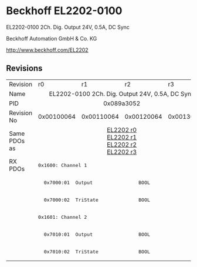 # Beckhoff EL2202-0100

EL2202-0100 2Ch. Dig. Output 24V, 0.5A, DC Sync

Beckhoff Automation GmbH & Co. KG

http://www.beckhoff.com/EL2202

## Revisions
<table>
<tr >
<td>Revision</td>
<td><div class="foo">r0</div></td>
<td><div class="foo">r1</div></td>
<td><div class="foo">r2</div></td>
<td><div class="foo">r3</div></td>
</tr>
<tr >
<td>Name</td>
<td colspan=4 align="center"><div class="foo">EL2202-0100 2Ch. Dig. Output 24V, 0.5A, DC Sync</div></td>
</tr>
<tr >
<td>PID</td>
<td colspan=4 align="center"><div class="foo">0x089a3052</div></td>
</tr>
<tr >
<td>Revision No</td>
<td><div class="foo">0x00100064</div></td>
<td><div class="foo">0x00110064</div></td>
<td><div class="foo">0x00120064</div></td>
<td><div class="foo">0x00130064</div></td>
</tr>
<tr >
<td>Same PDOs as</td>
<td colspan=4 align="center"><div class="foo"><a href="EL2202">EL2202 r0</a><br/><a href="EL2202">EL2202 r1</a><br/><a href="EL2202">EL2202 r2</a><br/><a href="EL2202">EL2202 r3</a></div></td>
</tr>
<tr class="rxpdo pdosection">
<td rowspan=6 valign=top>RX PDOs</td>
<td colspan=4 align="left"><pre>0x1600: Channel 1</pre></td>
<td></td>
</tr>
<tr class="rxpdo">
<td colspan=4 align="left"><pre>  0x7000:01  Output                BOOL</pre></td>
</tr>
<tr class="rxpdo">
<td colspan=4 align="left"><pre>  0x7000:02  TriState              BOOL</pre></td>
</tr>
<tr class="rxpdo pdosection">
<td colspan=4 align="left"><pre>0x1601: Channel 2</pre></td>
</tr>
<tr class="rxpdo">
<td colspan=4 align="left"><pre>  0x7010:01  Output                BOOL</pre></td>
</tr>
<tr class="rxpdo">
<td colspan=4 align="left"><pre>  0x7010:02  TriState              BOOL</pre></td>
</tr>
</table>
